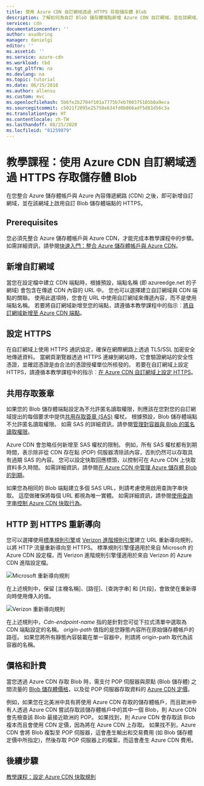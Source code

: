 ```yaml
---
title: 使用 Azure CDN 自訂網域透過 HTTPS 存取儲存體 Blob
description: 了解如何為自訂 Blob 儲存體端點新增 Azure CDN 自訂網域，並在該網域上啟用 HTTPS。
services: cdn
documentationcenter: ''
author: asudbring
manager: danielgi
editor: ''
ms.assetid: ''
ms.service: azure-cdn
ms.workload: tbd
ms.tgt_pltfrm: na
ms.devlang: na
ms.topic: tutorial
ms.date: 06/15/2018
ms.author: allensu
ms.custom: mvc
ms.openlocfilehash: 5b6fe2b2704f101a7775b7eb700375105b0a9eca
ms.sourcegitcommit: c5021f2095e25750eb34fd0b866adf5d81d56c3a
ms.translationtype: HT
ms.contentlocale: zh-TW
ms.lasthandoff: 08/25/2020
ms.locfileid: "81259879"
---
```

# <a name="tutorial-access-storage-blobs-using-an-azure-cdn-custom-domain-over-https"></a>教學課程：使用 Azure CDN 自訂網域透過 HTTPS 存取儲存體 Blob

在您整合 Azure 儲存體帳戶與 Azure 內容傳遞網路 (CDN) 之後，即可新增自訂網域，並在該網域上啟用自訂 Blob 儲存體端點的 HTTPS。 

## <a name="prerequisites"></a>Prerequisites

您必須先整合 Azure 儲存體帳戶與 Azure CDN，才能完成本教學課程中的步驟。 如需詳細資訊，請參閱[快速入門：整合 Azure 儲存體帳戶與 Azure CDN](cdn-create-a-storage-account-with-cdn.md)。

## <a name="add-a-custom-domain"></a>新增自訂網域
當您在設定檔中建立 CDN 端點時，根據預設，端點名稱 (即 azureedge.net 的子網域) 會包含在傳遞 CDN 內容的 URL 中。 您也可以選擇建立自訂網域與 CDN 端點的關聯。 使用此選項時，您會在 URL 中使用自訂網域來傳遞內容，而不是使用端點名稱。 若要將自訂網域新增至您的端點，請遵循本教學課程中的指示︰[將自訂網域新增至 Azure CDN 端點](cdn-map-content-to-custom-domain.md)。

## <a name="configure-https"></a>設定 HTTPS
在自訂網域上使用 HTTPS 通訊協定，確保在網際網路上透過 TLS/SSL 加密安全地傳遞資料。 當網頁瀏覽器透過 HTTPS 連線到網站時，它會驗證網站的安全性憑證，並確認憑證是由合法的憑證授權單位所核發的。 若要在自訂網域上設定 HTTPS，請遵循本教學課程中的指示︰[在 Azure CDN 自訂網域上設定 HTTPS](cdn-custom-ssl.md)。

## <a name="shared-access-signatures"></a>共用存取簽章
如果您的 Blob 儲存體端點設定為不允許匿名讀取權限，則應該在您對您的自訂網域提出的每個要求中提供[共用存取簽章 (SAS)](cdn-sas-storage-support.md) 權杖。 根據預設，Blob 儲存體端點不允許匿名讀取權限。 如需 SAS 的詳細資訊，請參閱[管理對容器與 Blob 的匿名讀取權限](../storage/blobs/storage-manage-access-to-resources.md)。

Azure CDN 會忽略任何新增至 SAS 權杖的限制。 例如，所有 SAS 權杖都有到期時間，表示除非從 CDN 存在點 (POP) 伺服器清除該內容，否則仍然可以存取具有過期 SAS 的內容。 您可以設定快取回應標頭，以控制可在 Azure CDN 上快取資料多久時間。 如需詳細資訊，請參閱[在 Azure CDN 中管理 Azure 儲存體 Blob 的到期](cdn-manage-expiration-of-blob-content.md)。

如果您為相同的 Blob 端點建立多個 SAS URL，則請考慮使用啟用查詢字串快取。 這麼做確保將每個 URL 都視為唯一實體。 如需詳細資訊，請參閱[使用查詢字串控制 Azure CDN 快取行為](cdn-query-string.md)。

## <a name="http-to-https-redirection"></a>HTTP 到 HTTPS 重新導向
您可以選擇使用[標準規則引擎](cdn-standard-rules-engine.md)或 [Verizon 進階規則引擎](cdn-verizon-premium-rules-engine.md)建立 URL 重新導向規則，以將 HTTP 流量重新導向至 HTTPS。 標準規則引擎僅適用於來自 Microsoft 的 Azure CDN 設定檔，而 Verizon 進階規則引擎僅適用於來自 Verizon 的 Azure CDN 進階設定檔。

![Microsoft 重新導向規則](./media/cdn-storage-custom-domain-https/cdn-standard-redirect-rule.png)

在上述規則中，保留 [主機名稱]、[路徑]、[查詢字串] 和 [片段]，會致使在重新導向時使用傳入的值。 

![Verizon 重新導向規則](./media/cdn-storage-custom-domain-https/cdn-url-redirect-rule.png)

在上述規則中，*Cdn-endpoint-name* 指的是針對您可從下拉式清單中選取為 CDN 端點設定的名稱。 *origin-path* 值指的是您靜態內容所在原始儲存體帳戶的路徑。 如果您將所有靜態內容裝載在單一容器中，則請將 origin-path  取代為該容器的名稱。

## <a name="pricing-and-billing"></a>價格和計費
當您透過 Azure CDN 存取 Blob 時，需支付 POP 伺服器與原點 (Blob 儲存體) 之間流量的 [Blob 儲存體價格](https://azure.microsoft.com/pricing/details/storage/blobs/)，以及從 POP 伺服器存取資料的 [Azure CDN 定價](https://azure.microsoft.com/pricing/details/cdn/)。

例如，如果您在北美洲中具有將使用 Azure CDN 存取的儲存體帳戶，而且歐洲中有人透過 Azure CDN 嘗試存取該儲存體帳戶中的其中一個 Blob，則 Azure CDN 會先檢查該 Blob 最接近歐洲的 POP。 如果找到，則 Azure CDN 會存取該 Blob 複本而且會使用 CDN 定價，因為將在 Azure CDN 上存取。 如果找不到，Azure CDN 會將 Blob 複製至 POP 伺服器，這會產生輸出和交易費用 (如 Blob 儲存體定價中所指定)，然後存取 POP 伺服器上的檔案，而這會產生 Azure CDN 費用。

## <a name="next-steps"></a>後續步驟
[教學課程：設定 Azure CDN 快取規則](cdn-caching-rules-tutorial.md)





